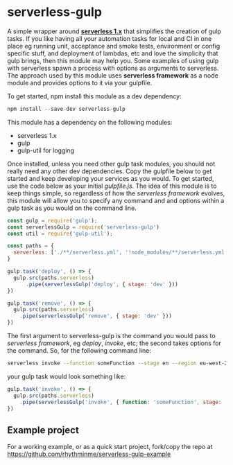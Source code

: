 # serverless-gulp
A simple wrapper around **[serverless 1.x](https://serverless.com)** that simplifies the creation of gulp tasks. If you like having all your automation tasks for local and CI in one place eg running unit, acceptance and smoke tests, environment or config specific stuff, and deployment of lambdas, etc and love the simplicity that gulp brings, then this module may help you.
Some examples of using gulp with serverless spawn a process with options as arguments to serverless. The approach used by this module uses **serverless framework** as a node module and provides options to it via your gulpfile.

To get started, npm install this module as a dev dependency:

```javascript
npm install --save-dev serverless-gulp
```

This module has a dependency on the following modules:

* serverless 1.x
* gulp
* gulp-util for logging

Once installed, unless you need other gulp task modules, you should not really need any other dev dependencies. Copy the gulpfile below to get started and keep developing your services as you would.
To get started, use the code below as your initial *gulpfile.js*. The idea of this module is to keep things simple, so regardless of how the *serverless framework* evolves, this module will allow you to specify any command and and options within a gulp task as you would on the command line.

```javascript
const gulp = require('gulp');
const serverlessGulp = require('serverless-gulp')
const util = require('gulp-util');

const paths = {
  serverless: ['./**/serverless.yml', '!node_modules/**/serverless.yml']
}

gulp.task('deploy', () => {
  gulp.src(paths.serverless)
      .pipe(serverlessGulp('deploy', { stage: 'dev' }))
})

gulp.task('remove', () => {
  gulp.src(paths.serverless)
    .pipe(serverlessGulp('remove', { stage: 'dev' }))
})
```

The first argument to serverless-gulp is the command you would pass to *serverless framework*, eg *deploy*, *invoke*, etc; the second takes options for the command. So, for the following command line:

```bash
serverless invoke --function someFunction --stage en --region eu-west-2
```

your gulp task would look something like:

```javascript
gulp.task('invoke', () => {
  gulp.src(paths.serverless)
    .pipe(serverlessGulp('invoke', { function: 'someFunction', stage: 'en', region: 'eu-west-1' }))
})
```
## Example project

For a working example, or as a quick start project, fork/copy the repo at https://github.com/rhythminme/serverless-gulp-example
